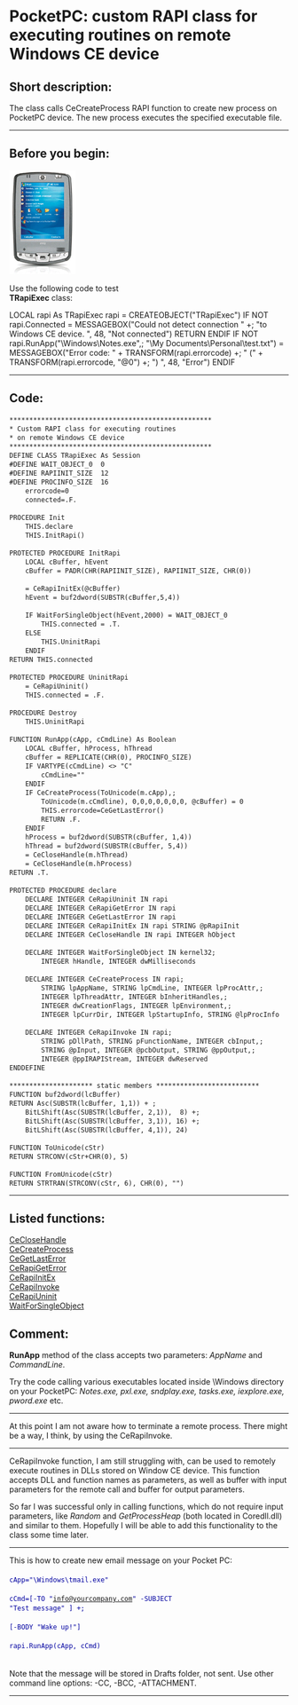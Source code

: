 
# PocketPC: custom RAPI class for executing routines on remote Windows CE device

## Short description:
The class calls CeCreateProcess RAPI function to create new process on PocketPC device. The new process executes the specified executable file.  
***  


## Before you begin:
![](../images/pocketpcs.png)  


Use the following code to test   
**TRapiExec** class:  

<div class=precode>LOCAL rapi As TRapiExec  
rapi = CREATEOBJECT("TRapiExec")  
IF NOT rapi.Connected  
	= MESSAGEBOX("Could not detect connection " +;  
		"to Windows CE device.     ", 48, "Not connected")  
	RETURN  
ENDIF  
IF NOT rapi.RunApp("\Windows\Notes.exe",;  
		"\My Documents\Personal\test.txt")  
	= MESSAGEBOX("Error code: " + TRANSFORM(rapi.errorcode) +;  
		" (" + TRANSFORM(rapi.errorcode, "@0") +;  
		")    ", 48, "Error")  
ENDIF  
</div>  
  
***  


## Code:
```foxpro  
***************************************************
* Custom RAPI class for executing routines
* on remote Windows CE device
***************************************************
DEFINE CLASS TRapiExec As Session
#DEFINE WAIT_OBJECT_0  0
#DEFINE RAPIINIT_SIZE  12
#DEFINE PROCINFO_SIZE  16
	errorcode=0
	connected=.F.

PROCEDURE Init
	THIS.declare
	THIS.InitRapi()

PROTECTED PROCEDURE InitRapi
	LOCAL cBuffer, hEvent
	cBuffer = PADR(CHR(RAPIINIT_SIZE), RAPIINIT_SIZE, CHR(0))

	= CeRapiInitEx(@cBuffer)
	hEvent = buf2dword(SUBSTR(cBuffer,5,4))

	IF WaitForSingleObject(hEvent,2000) = WAIT_OBJECT_0
		THIS.connected = .T.
	ELSE
		THIS.UninitRapi
	ENDIF
RETURN THIS.connected

PROTECTED PROCEDURE UninitRapi
	= CeRapiUninit()
	THIS.connected = .F.

PROCEDURE Destroy
	THIS.UninitRapi

FUNCTION RunApp(cApp, cCmdLine) As Boolean
	LOCAL cBuffer, hProcess, hThread
	cBuffer = REPLICATE(CHR(0), PROCINFO_SIZE)
	IF VARTYPE(cCmdLine) <> "C"
		cCmdLine=""
	ENDIF
	IF CeCreateProcess(ToUnicode(m.cApp),;
		ToUnicode(m.cCmdline), 0,0,0,0,0,0,0, @cBuffer) = 0
		THIS.errorcode=CeGetLastError()
		RETURN .F.
	ENDIF
	hProcess = buf2dword(SUBSTR(cBuffer, 1,4))
	hThread = buf2dword(SUBSTR(cBuffer, 5,4))
	= CeCloseHandle(m.hThread)
	= CeCloseHandle(m.hProcess)
RETURN .T.

PROTECTED PROCEDURE declare
	DECLARE INTEGER CeRapiUninit IN rapi
	DECLARE INTEGER CeRapiGetError IN rapi
	DECLARE INTEGER CeGetLastError IN rapi
	DECLARE INTEGER CeRapiInitEx IN rapi STRING @pRapiInit
	DECLARE INTEGER CeCloseHandle IN rapi INTEGER hObject

	DECLARE INTEGER WaitForSingleObject IN kernel32;
		INTEGER hHandle, INTEGER dwMilliseconds

	DECLARE INTEGER CeCreateProcess IN rapi;
		STRING lpAppName, STRING lpCmdLine, INTEGER lpProcAttr,;
		INTEGER lpThreadAttr, INTEGER bInheritHandles,;
		INTEGER dwCreationFlags, INTEGER lpEnvironment,;
		INTEGER lpCurrDir, INTEGER lpStartupInfo, STRING @lpProcInfo

	DECLARE INTEGER CeRapiInvoke IN rapi;
		STRING pDllPath, STRING pFunctionName, INTEGER cbInput,;
		STRING @pInput, INTEGER @pcbOutput, STRING @ppOutput,;
		INTEGER @ppIRAPIStream, INTEGER dwReserved
ENDDEFINE

********************* static members **************************
FUNCTION buf2dword(lcBuffer)
RETURN Asc(SUBSTR(lcBuffer, 1,1)) + ;
	BitLShift(Asc(SUBSTR(lcBuffer, 2,1)),  8) +;
	BitLShift(Asc(SUBSTR(lcBuffer, 3,1)), 16) +;
	BitLShift(Asc(SUBSTR(lcBuffer, 4,1)), 24)

FUNCTION ToUnicode(cStr)
RETURN STRCONV(cStr+CHR(0), 5)

FUNCTION FromUnicode(cStr)
RETURN STRTRAN(STRCONV(cStr, 6), CHR(0), "")  
```  
***  


## Listed functions:
[CeCloseHandle](../libraries/rapi/CeCloseHandle.md)  
[CeCreateProcess](../libraries/rapi/CeCreateProcess.md)  
[CeGetLastError](../libraries/rapi/CeGetLastError.md)  
[CeRapiGetError](../libraries/rapi/CeRapiGetError.md)  
[CeRapiInitEx](../libraries/rapi/CeRapiInitEx.md)  
[CeRapiInvoke](../libraries/rapi/CeRapiInvoke.md)  
[CeRapiUninit](../libraries/rapi/CeRapiUninit.md)  
[WaitForSingleObject](../libraries/kernel32/WaitForSingleObject.md)  

## Comment:
**RunApp** method of the class accepts two parameters: *AppName* and *CommandLine*.  
  
Try the code calling various executables located inside \Windows directory on your PocketPC: *Notes.exe, pxl.exe, sndplay.exe, tasks.exe, iexplore.exe, pword.exe* etc.  
  
* * *  
At this point I am not aware how to terminate a remote process. There might be a way, I think, by using the CeRapiInvoke.  
  
* * *  
CeRapiInvoke function, I am still struggling with, can be used to remotely execute routines in DLLs stored on Window CE device. This function accepts DLL and function names as parameters, as well as buffer with input parameters for the remote call and buffer for output parameters.  
  
So far I was successful only in calling functions, which do not require input parameters, like *Random* and *GetProcessHeap* (both located in Coredll.dll) and similar to them. Hopefully I will be able to add this functionality to the class some time later.  
  
* * *  
This is how to create new email message on your Pocket PC:<code><font color=#0000a0>  
cApp="\Windows\tmail.exe"  
cCmd=[-TO "info@yourcompany.com" -SUBJECT "Test message" ] +;  
	[-BODY "Wake up!"]  
rapi.RunApp(cApp, cCmd)  
</font></code>  
Note that the message will be stored in Drafts folder, not sent. Use other command line options: -CC, -BCC, -ATTACHMENT.  
  
***  

